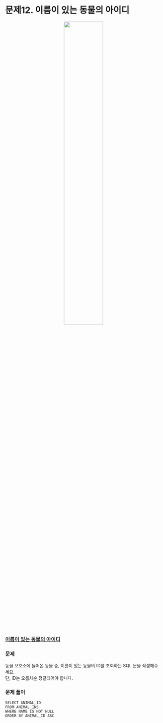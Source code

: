 # 문제12. 이름이 있는 동물의 아이디
<center><img src="https://user-images.githubusercontent.com/77037338/210046724-5f984c66-80c3-4c70-9fdc-32371e86c30c.png" width="50%" height="50%"></center>

### [이름이 있는 동물의 아이디](https://school.programmers.co.kr/learn/courses/30/lessons/59407)

### 문제
동물 보호소에 들어온 동물 중, 이름이 있는 동물의 ID를 조회하는 SQL 문을 작성해주세요. <br>
단, ID는 오름차순 정렬되어야 합니다.<br>

### 문제 풀이
```Mysql
SELECT ANIMAL_ID
FROM ANIMAL_INS
WHERE NAME IS NOT NULL
ORDER BY ANIMAL_ID ASC
```
